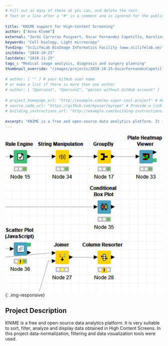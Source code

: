 ```yaml
---
# Fill out as many of these as you can, and delete the rest.
# Text on a line after a "#" is a comment and is ignored for the published page.

title: "KNIME support for High-Content Screening"
author: ["Anna Klemm"]
external: "Jordi Carreras Puigvert, Oscar Fernandez Capetillo, Karolinska Institutet, Stockholm"
keywords: "Cell biology, Light microscopy"
funding: "SciLifeLab BioImage Informatics Facility (www.scilifelab.se/facilities/bioimage-informatics)"
initdate: "2018-10-25"
lastdate: "2018-11-25"
tags_: "Medical image analysis, diagnosis and surgery planning"
thumbnail_override: "/images/projects/2018-10-25-OscarFernandezCapetillo2018-1/5c40a7539c408.png"

# author: [ "" ] # your GitHub user name
# or make a list if there is more than one author
# author: [ "@person1", "@person2", "person without GitHub account" ]

# project_homepage_url: "http://example.com/my-super-cool-project" # Homepage for this project
# source_code_url: "https://github.com/myuser/myrepo" # Provide a link to your code
# building_instructions_url: "http://example.com/building-instructions.pdf" # how to build the model out of LEGO (*not* how to build the source code)

excerpt: "KNIME is a free and open-source data analytics platform. It is very suitable to sort, filter, analyze and display data obtained in High Content Screens. In this project data-normalization, filtering a..."
---
```


![KNIME support for High-Content Screening](/images/projects/2018-10-25-OscarFernandezCapetillo2018-1/5c40a7539c408.png){: .img-responsive}
## Project Description
KNIME is a free and open-source data analytics platform. It is very suitable to sort, filter, analyze and display data obtained in High Content Screens. In this project data-normalization, filtering and data visualization tools were used.
